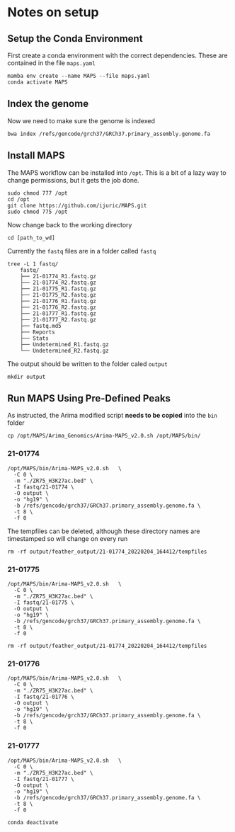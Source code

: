 # Notes on setup

## Setup the Conda Environment

First create a conda environment with the correct dependencies.
These are contained in the file `maps.yaml`

```
mamba env create --name MAPS --file maps.yaml
conda activate MAPS
```

## Index the genome

Now we need to make sure the genome is indexed

```
bwa index /refs/gencode/grch37/GRCh37.primary_assembly.genome.fa
```

## Install MAPS

The MAPS workflow can be installed into `/opt`.
This is a bit of a lazy way to change permissions, but it gets the job done.

```
sudo chmod 777 /opt
cd /opt
git clone https://github.com/ijuric/MAPS.git
sudo chmod 775 /opt
```

Now change back to the working directory

```
cd [path_to_wd]
```

Currently the `fastq` files are in a folder called `fastq`

```
tree -L 1 fastq/
	fastq/
	├── 21-01774_R1.fastq.gz
	├── 21-01774_R2.fastq.gz
	├── 21-01775_R1.fastq.gz
	├── 21-01775_R2.fastq.gz
	├── 21-01776_R1.fastq.gz
	├── 21-01776_R2.fastq.gz
	├── 21-01777_R1.fastq.gz
	├── 21-01777_R2.fastq.gz
	├── fastq.md5
	├── Reports
	├── Stats
	├── Undetermined_R1.fastq.gz
	└── Undetermined_R2.fastq.gz
```

The output should be written to the folder caled `output`

```
mkdir output
```

## Run MAPS Using Pre-Defined Peaks

As instructed, the Arima modified script **needs to be copied** into the `bin` folder

```
cp /opt/MAPS/Arima_Genomics/Arima-MAPS_v2.0.sh /opt/MAPS/bin/
```

### 21-01774

```
/opt/MAPS/bin/Arima-MAPS_v2.0.sh   \
  -C 0 \
  -m "./ZR75_H3K27ac.bed" \
  -I fastq/21-01774 \
  -O output \
  -o "hg19" \
  -b /refs/gencode/grch37/GRCh37.primary_assembly.genome.fa \
  -t 8 \
  -f 0 
```


The tempfiles can be deleted, although these directory names are timestamped so will change on every run

```
rm -rf output/feather_output/21-01774_20220204_164412/tempfiles
```

### 21-01775

```
/opt/MAPS/bin/Arima-MAPS_v2.0.sh   \
  -C 0 \
  -m "./ZR75_H3K27ac.bed" \
  -I fastq/21-01775 \
  -O output \
  -o "hg19" \
  -b /refs/gencode/grch37/GRCh37.primary_assembly.genome.fa \
  -t 8 \
  -f 0 
```

```
rm -rf output/feather_output/21-01774_20220204_164412/tempfiles
```

### 21-01776

```
/opt/MAPS/bin/Arima-MAPS_v2.0.sh   \
  -C 0 \
  -m "./ZR75_H3K27ac.bed" \
  -I fastq/21-01776 \
  -O output \
  -o "hg19" \
  -b /refs/gencode/grch37/GRCh37.primary_assembly.genome.fa \
  -t 8 \
  -f 0 
```

### 21-01777

```
/opt/MAPS/bin/Arima-MAPS_v2.0.sh   \
  -C 0 \
  -m "./ZR75_H3K27ac.bed" \
  -I fastq/21-01777 \
  -O output \
  -o "hg19" \
  -b /refs/gencode/grch37/GRCh37.primary_assembly.genome.fa \
  -t 8 \
  -f 0 
```

```
conda deactivate 
```
